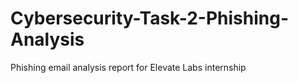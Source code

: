 # Cybersecurity-Task-2-Phishing-Analysis
Phishing email analysis report for Elevate Labs internship
